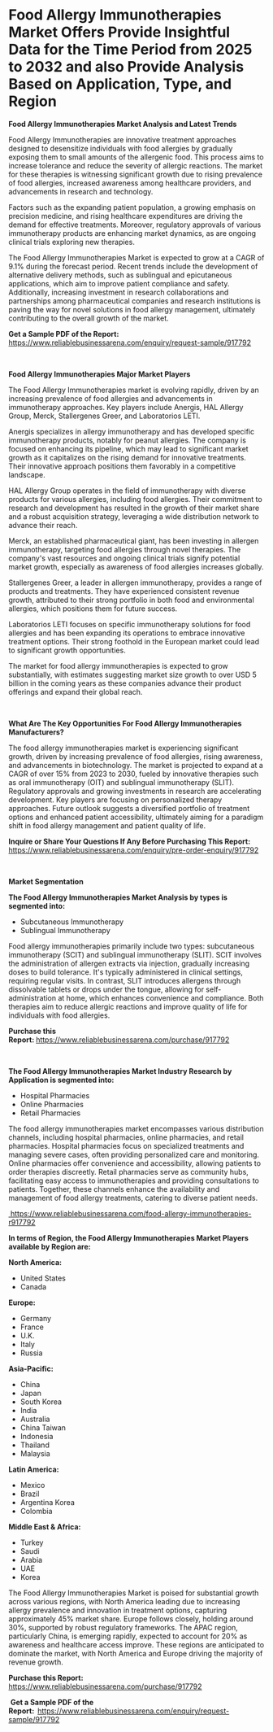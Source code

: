 <p><h1>Food Allergy Immunotherapies Market Offers Provide Insightful Data for the Time Period from 2025 to 2032 and also Provide Analysis Based on Application, Type, and Region</h1></p><p><strong>Food Allergy Immunotherapies Market Analysis and Latest Trends</strong></p>
<p><p>Food Allergy Immunotherapies are innovative treatment approaches designed to desensitize individuals with food allergies by gradually exposing them to small amounts of the allergenic food. This process aims to increase tolerance and reduce the severity of allergic reactions. The market for these therapies is witnessing significant growth due to rising prevalence of food allergies, increased awareness among healthcare providers, and advancements in research and technology.</p><p>Factors such as the expanding patient population, a growing emphasis on precision medicine, and rising healthcare expenditures are driving the demand for effective treatments. Moreover, regulatory approvals of various immunotherapy products are enhancing market dynamics, as are ongoing clinical trials exploring new therapies.</p><p>The Food Allergy Immunotherapies Market is expected to grow at a CAGR of 9.1% during the forecast period. Recent trends include the development of alternative delivery methods, such as sublingual and epicutaneous applications, which aim to improve patient compliance and safety. Additionally, increasing investment in research collaborations and partnerships among pharmaceutical companies and research institutions is paving the way for novel solutions in food allergy management, ultimately contributing to the overall growth of the market.</p></p>
<p><strong>Get a Sample PDF of the Report:&nbsp;</strong> <a href="https://www.reliablebusinessarena.com/enquiry/request-sample/917792?utm_campaign=2221&utm_medium=2&utm_source=Github&utm_content=ia&utm_term=18042025&utm_id=food-allergy-immunotherapies">https://www.reliablebusinessarena.com/enquiry/request-sample/917792</a></p>
<p>&nbsp;</p>
<p><strong>Food Allergy Immunotherapies Major Market Players</strong></p>
<p><p>The Food Allergy Immunotherapies market is evolving rapidly, driven by an increasing prevalence of food allergies and advancements in immunotherapy approaches. Key players include Anergis, HAL Allergy Group, Merck, Stallergenes Greer, and Laboratorios LETI.</p><p>Anergis specializes in allergy immunotherapy and has developed specific immunotherapy products, notably for peanut allergies. The company is focused on enhancing its pipeline, which may lead to significant market growth as it capitalizes on the rising demand for innovative treatments. Their innovative approach positions them favorably in a competitive landscape.</p><p>HAL Allergy Group operates in the field of immunotherapy with diverse products for various allergies, including food allergies. Their commitment to research and development has resulted in the growth of their market share and a robust acquisition strategy, leveraging a wide distribution network to advance their reach.</p><p>Merck, an established pharmaceutical giant, has been investing in allergen immunotherapy, targeting food allergies through novel therapies. The company's vast resources and ongoing clinical trials signify potential market growth, especially as awareness of food allergies increases globally.</p><p>Stallergenes Greer, a leader in allergen immunotherapy, provides a range of products and treatments. They have experienced consistent revenue growth, attributed to their strong portfolio in both food and environmental allergies, which positions them for future success.</p><p>Laboratorios LETI focuses on specific immunotherapy solutions for food allergies and has been expanding its operations to embrace innovative treatment options. Their strong foothold in the European market could lead to significant growth opportunities.</p><p>The market for food allergy immunotherapies is expected to grow substantially, with estimates suggesting market size growth to over USD 5 billion in the coming years as these companies advance their product offerings and expand their global reach.</p></p>
<p>&nbsp;</p>
<p><strong>What Are The Key Opportunities For Food Allergy Immunotherapies Manufacturers?</strong></p>
<p><p>The food allergy immunotherapies market is experiencing significant growth, driven by increasing prevalence of food allergies, rising awareness, and advancements in biotechnology. The market is projected to expand at a CAGR of over 15% from 2023 to 2030, fueled by innovative therapies such as oral immunotherapy (OIT) and sublingual immunotherapy (SLIT). Regulatory approvals and growing investments in research are accelerating development. Key players are focusing on personalized therapy approaches. Future outlook suggests a diversified portfolio of treatment options and enhanced patient accessibility, ultimately aiming for a paradigm shift in food allergy management and patient quality of life.</p></p>
<p><strong>Inquire or Share Your Questions If Any Before Purchasing This Report:</strong> <a href="https://www.reliablebusinessarena.com/enquiry/pre-order-enquiry/917792?utm_campaign=2221&utm_medium=2&utm_source=Github&utm_content=ia&utm_term=18042025&utm_id=food-allergy-immunotherapies">https://www.reliablebusinessarena.com/enquiry/pre-order-enquiry/917792</a></p>
<p>&nbsp;</p>
<p><strong>Market Segmentation</strong></p>
<p><strong>The Food Allergy Immunotherapies Market Analysis by types is segmented into:</strong></p>
<p><ul><li>Subcutaneous Immunotherapy</li><li>Sublingual Immunotherapy</li></ul></p>
<p><p>Food allergy immunotherapies primarily include two types: subcutaneous immunotherapy (SCIT) and sublingual immunotherapy (SLIT). SCIT involves the administration of allergen extracts via injection, gradually increasing doses to build tolerance. It's typically administered in clinical settings, requiring regular visits. In contrast, SLIT introduces allergens through dissolvable tablets or drops under the tongue, allowing for self-administration at home, which enhances convenience and compliance. Both therapies aim to reduce allergic reactions and improve quality of life for individuals with food allergies.</p></p>
<p><strong>Purchase this Report:&nbsp;</strong><a href="https://www.reliablebusinessarena.com/purchase/917792?utm_campaign=2221&utm_medium=2&utm_source=Github&utm_content=ia&utm_term=18042025&utm_id=food-allergy-immunotherapies">https://www.reliablebusinessarena.com/purchase/917792</a></p>
<p>&nbsp;</p>
<p><strong>The Food Allergy Immunotherapies Market Industry Research by Application is segmented into:</strong></p>
<p><ul><li>Hospital Pharmacies</li><li>Online Pharmacies</li><li>Retail Pharmacies</li></ul></p>
<p><p>The food allergy immunotherapies market encompasses various distribution channels, including hospital pharmacies, online pharmacies, and retail pharmacies. Hospital pharmacies focus on specialized treatments and managing severe cases, often providing personalized care and monitoring. Online pharmacies offer convenience and accessibility, allowing patients to order therapies discreetly. Retail pharmacies serve as community hubs, facilitating easy access to immunotherapies and providing consultations to patients. Together, these channels enhance the availability and management of food allergy treatments, catering to diverse patient needs.</p></p>
<p><a href="https://www.reliablebusinessarena.com/food-allergy-immunotherapies-r917792?utm_campaign=2221&utm_medium=2&utm_source=Github&utm_content=ia&utm_term=18042025&utm_id=food-allergy-immunotherapies">&nbsp;https://www.reliablebusinessarena.com/food-allergy-immunotherapies-r917792</a></p>
<p><strong>In terms of Region, the Food Allergy Immunotherapies Market Players available by Region are:</strong></p>
<p>
    <p> <strong> North America: </strong>
        <ul>
            <li>United States</li>
            <li>Canada</li>
        </ul>
        </p> 
    <p> <strong> Europe: </strong>
        <ul>
            <li>Germany</li>
            <li>France</li>
            <li>U.K.</li>
            <li>Italy</li>
            <li>Russia</li>
        </ul>
        </p> 
    <p> <strong> Asia-Pacific: </strong>
        <ul>
            <li>China</li>
            <li>Japan</li>
            <li>South Korea</li>
            <li>India</li>
            <li>Australia</li>
            <li>China Taiwan</li>
            <li>Indonesia</li>
            <li>Thailand</li>
            <li>Malaysia</li>
        </ul>
        </p> 
    <p> <strong> Latin America: </strong>
        <ul>
            <li>Mexico</li>
            <li>Brazil</li>
            <li>Argentina Korea</li>
            <li>Colombia</li>
        </ul>
        </p> 
    <p> <strong> Middle East & Africa: </strong>
        <ul>
            <li>Turkey</li>
            <li>Saudi</li>
            <li>Arabia</li>
            <li>UAE</li>
            <li>Korea</li>
        </ul>
    </p>
    </p>
<p><p>The Food Allergy Immunotherapies Market is poised for substantial growth across various regions, with North America leading due to increasing allergy prevalence and innovation in treatment options, capturing approximately 45% market share. Europe follows closely, holding around 30%, supported by robust regulatory frameworks. The APAC region, particularly China, is emerging rapidly, expected to account for 20% as awareness and healthcare access improve. These regions are anticipated to dominate the market, with North America and Europe driving the majority of revenue growth.</p></p>
<p><strong>Purchase this Report: </strong><a href="https://www.reliablebusinessarena.com/purchase/917792?utm_campaign=2221&utm_medium=2&utm_source=Github&utm_content=ia&utm_term=18042025&utm_id=food-allergy-immunotherapies">https://www.reliablebusinessarena.com/purchase/917792</a></p>
<p>&nbsp;<strong>Get a Sample PDF of the Report:&nbsp;&nbsp;</strong><a href="https://www.reliablebusinessarena.com/enquiry/request-sample/917792?utm_campaign=2221&utm_medium=2&utm_source=Github&utm_content=ia&utm_term=18042025&utm_id=food-allergy-immunotherapies">https://www.reliablebusinessarena.com/enquiry/request-sample/917792</a></p>
<p><strong></strong></p>
<p><p></p><p></p><p></p></p>